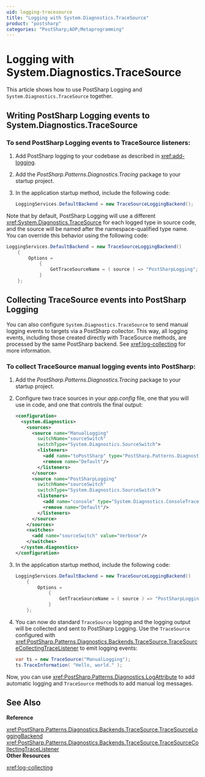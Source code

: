 ```yaml
---
uid: logging-tracesource
title: "Logging with System.Diagnostics.TraceSource"
product: "postsharp"
categories: "PostSharp;AOP;Metaprogramming"
---
```

# Logging with System.Diagnostics.TraceSource

This article shows how to use PostSharp Logging and `System.Diagnostics.TraceSource` together. 


## Writing PostSharp Logging events to System.Diagnostics.TraceSource


### To send PostSharp Logging events to TraceSource listeners:

1. Add PostSharp logging to your codebase as described in <xref:add-logging>. 


2. Add the *PostSharp.Patterns.Diagnostics.Tracing* package to your startup project. 


3. In the application startup method, include the following code:

    ```csharp
    LoggingServices.DefaultBackend = new TraceSourceLoggingBackend();
    ```


Note that by default, PostSharp Logging will use a different <xref:System.Diagnostics.TraceSource> for each logged type in source code, and the source will be named after the namespace-qualified type name. You can override this behavior using the following code: 

```csharp
LoggingServices.DefaultBackend = new TraceSourceLoggingBackend()
	{
		Options =
			{
	            GetTraceSourceName = ( source ) => "PostSharpLogging"; // Change with your source name.
		    }
	};
```


## Collecting TraceSource events into PostSharp Logging

You can also configure `System.Diagnostics.TraceSource` to send manual logging events to targets via a PostSharp collector. This way, all logging events, including those created directly with TraceSource methods, are processed by the same PostSharp backend. See <xref:log-collecting> for more information. 




### To collect TraceSource manual logging events into PostSharp:

1. Add the *PostSharp.Patterns.Diagnostics.Tracing* package to your startup project. 


2. Configure two trace sources in your *app.config* file, one that you will use in code, and one that controls the final output: 

    ```xml
    <configuration>  
      <system.diagnostics>  
        <sources>  
          <source name="ManualLogging"
            switchName="sourceSwitch"
            switchType="System.Diagnostics.SourceSwitch">  
            <listeners>  
              <add name="toPostSharp" type="PostSharp.Patterns.Diagnostics.Backends.TraceSource.TraceSourceCollectingTraceListener" />
              <remove name="Default"/>  
            </listeners>  
          </source>  
          <source name="PostSharpLogging"
            switchName="sourceSwitch"
            switchType="System.Diagnostics.SourceSwitch">  
            <listeners>  
              <add name="console" type="System.Diagnostics.ConsoleTraceListener" />
              <remove name="Default"/>  
            </listeners>  
          </source>  
        </sources>  
        <switches>  
          <add name="sourceSwitch" value="Verbose"/>  
        </switches>  
      </system.diagnostics>  
    </configuration>
    ```


3. In the application startup method, include the following code:

    ```csharp
    LoggingServices.DefaultBackend = new TraceSourceLoggingBackend()
    	{
    		Options =
    			{
    	            GetTraceSourceName = ( source ) => "PostSharpLogging";
    		    }
    	};
    ```


4. You can now do standard `TraceSource` logging and the logging output will be collected and sent to PostSharp Logging. Use the `TraceSource` configured with <xref:PostSharp.Patterns.Diagnostics.Backends.TraceSource.TraceSourceCollectingTraceListener> to emit logging events: 

    ```csharp
    var ts = new TraceSource("ManualLogging");
    ts.TraceInformation( "Hello, world." );
    ```


Now, you can use <xref:PostSharp.Patterns.Diagnostics.LogAttribute> to add automatic logging and `TraceSource` methods to add manual log messages. 

## See Also

**Reference**

<xref:PostSharp.Patterns.Diagnostics.Backends.TraceSource.TraceSourceLoggingBackend>
<br><xref:PostSharp.Patterns.Diagnostics.Backends.TraceSource.TraceSourceCollectingTraceListener>
<br>**Other Resources**

<xref:log-collecting>
<br>